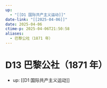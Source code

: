 ```yaml
---
up:
  - "[[D1 国际共产主义运动]]"
date-link: "[[2025-04-06]]"
date: 2025-04-06
ctime-p: 2025-04-06T21:50:58
aliases:
  - 巴黎公社（1871 年）
---
```


# D13 巴黎公社（1871 年）

- up: [[D1 国际共产主义运动]]
